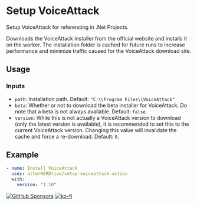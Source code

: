 ﻿# Setup VoiceAttack

Setup VoiceAttack for referencing in .Net Projects.

Downloads the VoiceAttack installer from the official website and installs it
on the worker. The installation folder is cached for future runs to increase
performance and minimize traffic caused for the VoiceAttack download site.

## Usage

### Inputs

* `path`: Installation path. Default: `"C:\\Program Files\\VoiceAttack"`
* `beta`: Whether or not to download the beta installer for VoiceAttack. Do
  note that a beta is not always available. Default: `false`.
* `version`: While this is not actually a VoiceAttack version to download (only
  the latest version is available), it is recommended to set this to the
  current VoiceAttack version. Changing this value will invalidate the cache
  and force a re-download. Default: `0`.

## Example

```yaml
- name: Install VoiceAttack
  uses: alterNERDtive/setup-voiceattack-action
  with:
    version: "1.10"
```

[![GitHub Sponsors](https://img.shields.io/github/sponsors/alterNERDtive?style=for-the-badge)](https://github.com/sponsors/alterNERDtive)
[![ko-fi](https://ko-fi.com/img/githubbutton_sm.svg)](https://ko-fi.com/S6S1DLYBS)
